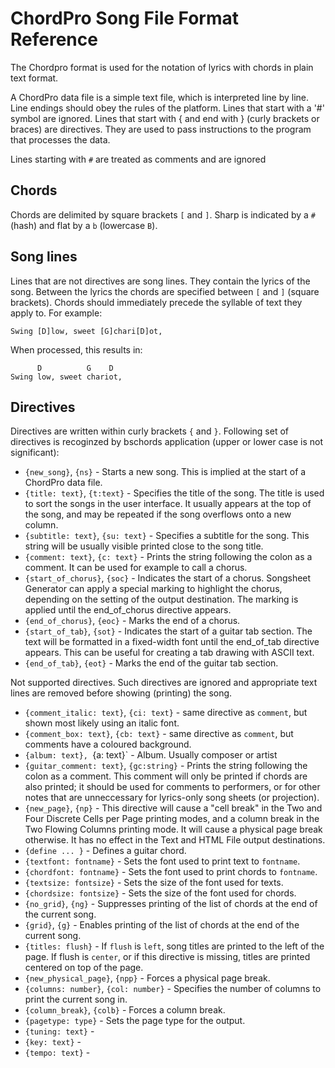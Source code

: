 # ChordPro Song File Format Reference #

The Chordpro format is used for the notation of lyrics with chords in plain text format.

A ChordPro data file is a simple text file, which is interpreted line by line. Line endings should obey the rules of the platform. Lines that start with a '#' symbol are ignored. Lines that start with { and end with } (curly brackets or braces) are directives. They are used to pass instructions to the program that processes the data.

Lines starting with `#` are treated as comments and are ignored

## Chords ##

Chords are delimited by square brackets `[` and `]`. Sharp is indicated by a `#` (hash) and flat by a `b` (lowercase `B`).

## Song lines ##

Lines that are not directives are song lines. They contain the lyrics of the song. Between the lyrics the chords are specified between `[` and `]` (square brackets). Chords should immediately precede the syllable of text they apply to. For example:

```
Swing [D]low, sweet [G]chari[D]ot,
```

When processed, this results in:

```
      D          G    D
Swing low, sweet chariot,
```

## Directives ##

Directives are written within curly brackets `{` and `}`. Following set of directives is recoginzed by bschords application (upper or lower case is not significant):

  * `{new_song}`, `{ns}` - Starts a new song. This is implied at the start of a ChordPro data file.
  * `{title: text}`, `{t:text}` - Specifies the title of the song. The title is used to sort the songs in the user interface. It usually appears at the top of the song, and may be repeated if the song overflows onto a new column.
  * `{subtitle: text}`, `{su: text}` - Specifies a subtitle for the song. This string will be usually visible printed close to the song title.
  * `{comment: text}`, `{c: text}` - Prints the string following the colon as a comment. It can be used for example to call a chorus.
  * `{start_of_chorus}`, `{soc}` - Indicates the start of a chorus. Songsheet Generator can apply a special marking to highlight the chorus, depending on the setting of the output destination. The marking is applied until the end\_of\_chorus directive appears.
  * `{end_of_chorus}`, `{eoc}` - Marks the end of a chorus.
  * `{start_of_tab}`, `{sot}` - Indicates the start of a guitar tab section. The text will be formatted in a fixed-width font until the end\_of\_tab directive appears. This can be useful for creating a tab drawing with ASCII text.
  * `{end_of_tab}`, `{eot}` - Marks the end of the guitar tab section.


Not supported directives. Such directives are ignored and appropriate text lines are removed before showing (printing) the song.

  * `{comment_italic: text}`, `{ci: text}` - same directive as `comment`, but shown most likely using an italic font.
  * `{comment_box: text}`, `{cb: text}` - same directive as `comment`, but comments have a coloured background.
  * `{album: text}, `{a: text}` - Album. Usually composer or artist
  * `{guitar_comment: text}`, `{gc:string}` - Prints the string following the colon as a comment. This comment will only be printed if chords are also printed; it should be used for comments to performers, or for other notes that are unneccessary for lyrics-only song sheets (or projection).
  * `{new_page}`, `{np}` - This directive will cause a "cell break" in the Two and Four Discrete Cells per Page printing modes, and a column break in the Two Flowing Columns printing mode. It will cause a physical page break otherwise. It has no effect in the Text and HTML File output destinations.
  * `{define ... }` - Defines a guitar chord.
  * `{textfont: fontname}` - Sets the font used to print text to `fontname`.
  * `{chordfont: fontname}` - Sets the font used to print chords to `fontname`.
  * `{textsize: fontsize}` - Sets the size of the font used for texts.
  * `{chordsize: fontsize}` - Sets the size of the font used for chords.
  * `{no_grid}`, `{ng}` - Suppresses printing of the list of chords at the end of the current song.
  * `{grid}`, `{g}` - Enables printing of the list of chords at the end of the current song.
  * `{titles: flush}` - If `flush` is `left`, song titles are printed to the left of the page. If flush is `center`, or if this directive is missing, titles are printed centered on top of the page.
  * `{new_physical_page}`, `{npp}` - Forces a physical page break.
  * `{columns: number}`, `{col: number}` - Specifies the number of columns to print the current song in.
  * `{column_break}`, `{colb}` - Forces a column break.
  * `{pagetype: type}` - Sets the page type for the output.
  * `{tuning: text}` -
  * `{key: text}` -
  * `{tempo: text}` -






